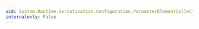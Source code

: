 ```yaml
---
uid: System.Runtime.Serialization.Configuration.ParameterElementCollection.Contains(System.String)
internalonly: False
---
```


